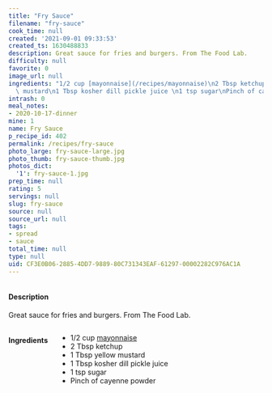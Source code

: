 ```yaml
---
title: "Fry Sauce"
filename: "fry-sauce"
cook_time: null
created: '2021-09-01 09:33:53'
created_ts: 1630488833
description: Great sauce for fries and burgers. From The Food Lab.
difficulty: null
favorite: 0
image_url: null
ingredients: "1/2 cup [mayonnaise](/recipes/mayonnaise)\n2 Tbsp ketchup \n1 Tbsp yellow\
  \ mustard\n1 Tbsp kosher dill pickle juice \n1 tsp sugar\nPinch of cayenne powder "
intrash: 0
meal_notes:
- 2020-10-17-dinner
mine: 1
name: Fry Sauce
p_recipe_id: 402
permalink: /recipes/fry-sauce
photo_large: fry-sauce-large.jpg
photo_thumb: fry-sauce-thumb.jpg
photos_dict:
  '1': fry-sauce-1.jpg
prep_time: null
rating: 5
servings: null
slug: fry-sauce
source: null
source_url: null
tags:
- spread
- sauce
total_time: null
type: null
uid: CF3E0B06-2885-4DD7-9889-80C731343EAF-61297-00002282C976AC1A
---
```

<div class="columns large-7 small-12" id="writeup">		<div id="description"><h4>Description</h4>
<div class="box box-description content"><p>Great sauce for fries and burgers. From The Food Lab.</p>
</div></div>	</div><!-- #writeup -->
</div><!-- #row-one -->
<div class="row" id="row-two">	<div class="columns large-4 small-12" id="ingredients"><h4>Ingredients</h4><div class="box box-ingredients content"><ul>
<li>1/2 cup <a href="/recipes/mayonnaise">mayonnaise</a></li>
<li>2 Tbsp ketchup</li>
<li>1 Tbsp yellow mustard</li>
<li>1 Tbsp kosher dill pickle juice</li>
<li>1 tsp sugar</li>
<li>Pinch of cayenne powder</li>
</ul>
</div>	</div>	<div class="columns large-6 small-12" id="directions">	</div>
